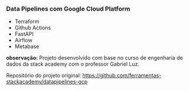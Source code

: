 ### Data Pipelines com Google Cloud Platform

- Terraform
- Github Actions
- FastAPI
- Airflow
- Metabase

**observação:** Projeto desenvolvido com base no curso de engenharia de dados da stack academy com o professor Gabriel Luz.

Repositório do projeto original: https://github.com/ferramentas-stackacademy/datapipelines-gcp